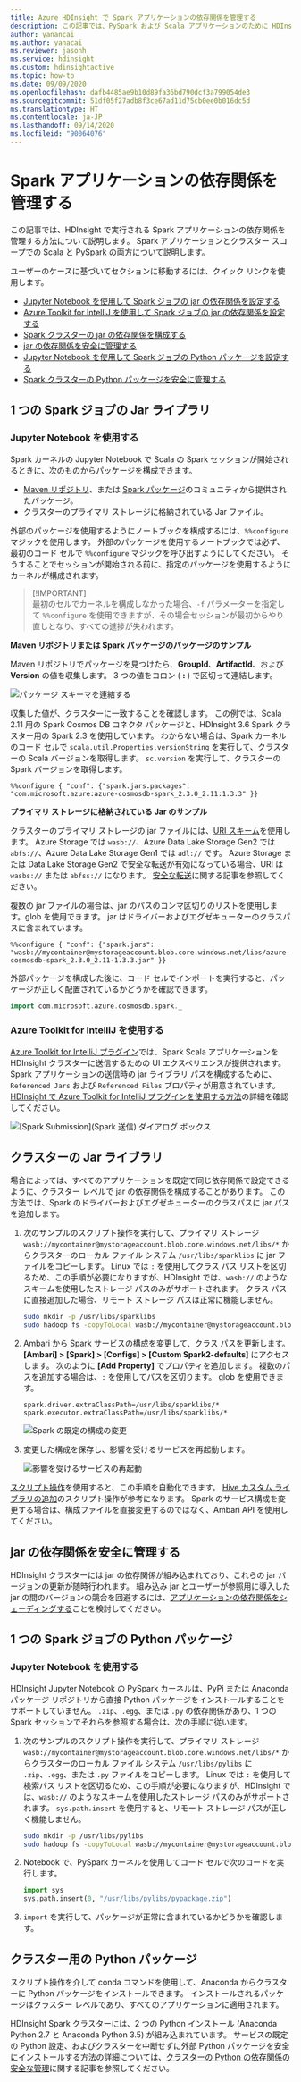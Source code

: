 ```yaml
---
title: Azure HDInsight で Spark アプリケーションの依存関係を管理する
description: この記事では、PySpark および Scala アプリケーションのために HDInsight Spark クラスターで Spark の依存関係を管理する方法の概要について説明します。
author: yanancai
ms.author: yanacai
ms.reviewer: jasonh
ms.service: hdinsight
ms.custom: hdinsightactive
ms.topic: how-to
ms.date: 09/09/2020
ms.openlocfilehash: dafb4485ae9b10d89fa36bd790dcf3a799054de3
ms.sourcegitcommit: 51df05f27adb8f3ce67ad11d75cb0ee0b016dc5d
ms.translationtype: HT
ms.contentlocale: ja-JP
ms.lasthandoff: 09/14/2020
ms.locfileid: "90064076"
---
```

# <a name="manage-spark-application-dependencies"></a>Spark アプリケーションの依存関係を管理する

この記事では、HDInsight で実行される Spark アプリケーションの依存関係を管理する方法について説明します。 Spark アプリケーションとクラスター スコープでの Scala と PySpark の両方について説明します。

ユーザーのケースに基づいてセクションに移動するには、クイック リンクを使用します。
* [Jupyter Notebook を使用して Spark ジョブの jar の依存関係を設定する](#use-jupyter-notebook)
* [Azure Toolkit for IntelliJ を使用して Spark ジョブの jar の依存関係を設定する](#use-azure-toolkit-for-intellij)
* [Spark クラスターの jar の依存関係を構成する](#jar-libs-for-cluster)
* [jar の依存関係を安全に管理する](#safely-manage-jar-dependencies)
* [Jupyter Notebook を使用して Spark ジョブの Python パッケージを設定する](#use-jupyter-notebook-1)
* [Spark クラスターの Python パッケージを安全に管理する](#python-packages-for-cluster)

## <a name="jar-libs-for-one-spark-job"></a>1 つの Spark ジョブの Jar ライブラリ
### <a name="use-jupyter-notebook"></a>Jupyter Notebook を使用する
Spark カーネルの Jupyter Notebook で Scala の Spark セッションが開始されるときに、次のものからパッケージを構成できます。

* [Maven リポジトリ](https://search.maven.org/)、または [Spark パッケージ](https://spark-packages.org/)のコミュニティから提供されたパッケージ。
* クラスターのプライマリ ストレージに格納されている Jar ファイル。

外部のパッケージを使用するようにノートブックを構成するには、`%%configure` マジックを使用します。 外部のパッケージを使用するノートブックでは必ず、最初のコード セルで `%%configure` マジックを呼び出すようにしてください。 そうすることでセッションが開始される前に、指定のパッケージを使用するようにカーネルが構成されます。

>
>[!IMPORTANT]  
>最初のセルでカーネルを構成しなかった場合、`-f` パラメーターを指定して `%%configure` を使用できますが、その場合セッションが最初からやり直しとなり、すべての進捗が失われます。

**Maven リポジトリまたは Spark パッケージのパッケージのサンプル**

Maven リポジトリでパッケージを見つけたら、**GroupId**、**ArtifactId**、および **Version** の値を収集します。 3 つの値をコロン ( **:** ) で区切って連結します。

   ![パッケージ スキーマを連結する](./media/apache-spark-manage-dependencies/spark-package-schema.png "パッケージ スキーマを連結する")

収集した値が、クラスターに一致することを確認します。 この例では、Scala 2.11 用の Spark Cosmos DB コネクタ パッケージと、HDInsight 3.6 Spark クラスター用の Spark 2.3 を使用しています。 わからない場合は、Spark カーネルのコード セルで `scala.util.Properties.versionString` を実行して、クラスターの Scala バージョンを取得します。 `sc.version` を実行して、クラスターの Spark バージョンを取得します。

```
%%configure { "conf": {"spark.jars.packages": "com.microsoft.azure:azure-cosmosdb-spark_2.3.0_2.11:1.3.3" }}
```

**プライマリ ストレージに格納されている Jar のサンプル**

クラスターのプライマリ ストレージの jar ファイルには、[URI スキーム](../hdinsight-hadoop-linux-information.md#URI-and-scheme)を使用します。 Azure Storage では `wasb://`、Azure Data Lake Storage Gen2 では `abfs://`、Azure Data Lake Storage Gen1 では `adl://` です。 Azure Storage または Data Lake Storage Gen2 で安全な転送が有効になっている場合、URI は `wasbs://` または `abfss://` になります。 [安全な転送](../../storage/common/storage-require-secure-transfer.md)に関する記事を参照してください。

複数の jar ファイルの場合は、jar のパスのコンマ区切りのリストを使用します。glob を使用できます。 jar はドライバーおよびエグゼキューターのクラスパスに含まれています。

```
%%configure { "conf": {"spark.jars": "wasb://mycontainer@mystorageaccount.blob.core.windows.net/libs/azure-cosmosdb-spark_2.3.0_2.11-1.3.3.jar" }}
```

外部パッケージを構成した後に、コード セルでインポートを実行すると、パッケージが正しく配置されているかどうかを確認できます。

```scala
import com.microsoft.azure.cosmosdb.spark._
```

### <a name="use-azure-toolkit-for-intellij"></a>Azure Toolkit for IntelliJ を使用する
[Azure Toolkit for IntelliJ プラグイン](./apache-spark-intellij-tool-plugin.md)では、Spark Scala アプリケーションを HDInsight クラスターに送信するための UI エクスペリエンスが提供されます。 Spark アプリケーションの送信時の jar ライブラリ パスを構成するために、`Referenced Jars` および `Referenced Files` プロパティが用意されています。 [HDInsight で Azure Toolkit for IntelliJ プラグインを使用する方法](./apache-spark-intellij-tool-plugin.md#run-a-spark-scala-application-on-an-hdinsight-spark-cluster)の詳細を確認してください。

![[Spark Submission]\(Spark 送信\) ダイアログ ボックス](./media/apache-spark-intellij-tool-plugin/hdi-submit-spark-app-02.png)

## <a name="jar-libs-for-cluster"></a>クラスターの Jar ライブラリ
場合によっては、すべてのアプリケーションを既定で同じ依存関係で設定できるように、クラスター レベルで jar の依存関係を構成することがあります。 この方法では、Spark のドライバーおよびエグゼキューターのクラスパスに jar パスを追加します。

1. 次のサンプルのスクリプト操作を実行して、プライマリ ストレージ `wasb://mycontainer@mystorageaccount.blob.core.windows.net/libs/*` からクラスターのローカル ファイル システム `/usr/libs/sparklibs` に jar ファイルをコピーします。 Linux では `:` を使用してクラス パス リストを区切るため、この手順が必要になりますが、HDInsight では、`wasb://` のようなスキームを使用したストレージ パスのみがサポートされます。 クラス パスに直接追加した場合、リモート ストレージ パスは正常に機能しません。

    ```bash
    sudo mkdir -p /usr/libs/sparklibs
    sudo hadoop fs -copyToLocal wasb://mycontainer@mystorageaccount.blob.core.windows.net/libs/*.* /usr/libs/sparklibs
    ```

2. Ambari から Spark サービスの構成を変更して、クラス パスを更新します。 **[Ambari] > [Spark] > [Configs] > [Custom Spark2-defaults]** にアクセスします。 次のように **[Add Property]** でプロパティを追加します。 複数のパスを追加する場合は、`:` を使用してパスを区切ります。 glob を使用できます。

    ```
    spark.driver.extraClassPath=/usr/libs/sparklibs/*
    spark.executor.extraClassPath=/usr/libs/sparklibs/*
    ```

   ![Spark の既定の構成の変更](./media/apache-spark-manage-dependencies/change-spark-default-config.png "Spark の既定の構成の変更")

3. 変更した構成を保存し、影響を受けるサービスを再起動します。

   ![影響を受けるサービスの再起動](./media/apache-spark-manage-dependencies/restart-impacted-services.png "影響を受けるサービスの再起動")

[スクリプト操作](../hdinsight-hadoop-customize-cluster-linux.md)を使用すると、この手順を自動化できます。 [Hive カスタム ライブラリの追加](https://hdiconfigactions.blob.core.windows.net/linuxsetupcustomhivelibsv01/setup-customhivelibs-v01.sh)のスクリプト操作が参考になります。 Spark のサービス構成を変更する場合は、構成ファイルを直接変更するのではなく、Ambari API を使用してください。 

## <a name="safely-manage-jar-dependencies"></a>jar の依存関係を安全に管理する
HDInsight クラスターには jar の依存関係が組み込まれており、これらの jar バージョンの更新が随時行われます。 組み込み jar とユーザーが参照用に導入した jar の間のバージョンの競合を回避するには、[アプリケーションの依存関係をシェーディングする](./safely-manage-jar-dependency.md)ことを検討してください。

## <a name="python-packages-for-one-spark-job"></a>1 つの Spark ジョブの Python パッケージ
### <a name="use-jupyter-notebook"></a>Jupyter Notebook を使用する
HDInsight Jupyter Notebook の PySpark カーネルは、PyPi または Anaconda パッケージ リポジトリから直接 Python パッケージをインストールすることをサポートしていません。 `.zip`、`.egg`、または `.py` の依存関係があり、1 つの Spark セッションでそれらを参照する場合は、次の手順に従います。

1. 次のサンプルのスクリプト操作を実行して、プライマリ ストレージ `wasb://mycontainer@mystorageaccount.blob.core.windows.net/libs/*` からクラスターのローカル ファイル システム `/usr/libs/pylibs` に `.zip`、`.egg`、または `.py` ファイルをコピーします。 Linux では `:` を使用して検索パス リストを区切るため、この手順が必要になりますが、HDInsight では、`wasb://` のようなスキームを使用したストレージ パスのみがサポートされます。 `sys.path.insert` を使用すると、リモート ストレージ パスが正しく機能しません。

    ```bash
    sudo mkdir -p /usr/libs/pylibs
    sudo hadoop fs -copyToLocal wasb://mycontainer@mystorageaccount.blob.core.windows.net/libs/*.* /usr/libs/pylibs
    ```

2. Notebook で、PySpark カーネルを使用してコード セルで次のコードを実行します。

   ```python
   import sys
   sys.path.insert(0, "/usr/libs/pylibs/pypackage.zip")
   ```

3. `import` を実行して、パッケージが正常に含まれているかどうかを確認します。  

## <a name="python-packages-for-cluster"></a>クラスター用の Python パッケージ
スクリプト操作を介して conda コマンドを使用して、Anaconda からクラスターに Python パッケージをインストールできます。 インストールされるパッケージはクラスター レベルであり、すべてのアプリケーションに適用されます。 

HDInsight Spark クラスターには、2 つの Python インストール (Anaconda Python 2.7 と Anaconda Python 3.5) が組み込まれています。 サービスの既定の Python 設定、およびクラスターを中断せずに外部 Python パッケージを安全にインストールする方法の詳細については、[クラスターの Python の依存関係の安全な管理](./apache-spark-python-package-installation.md)に関する記事を参照してください。
